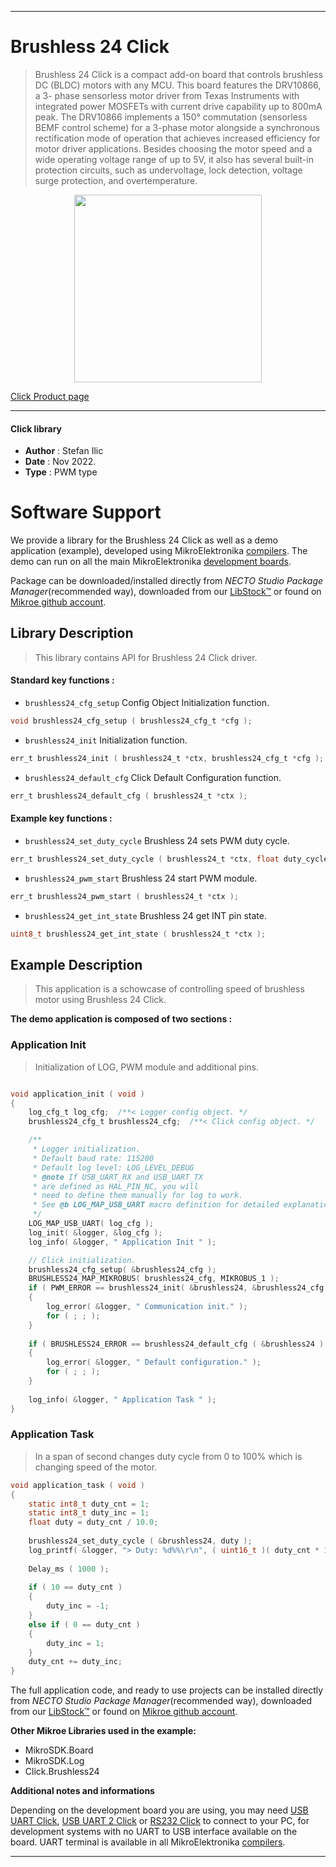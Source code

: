 
---
# Brushless 24 Click

> Brushless 24 Click is a compact add-on board that controls brushless DC (BLDC) motors with any MCU. 
> This board features the DRV10866, a 3- phase sensorless motor driver from Texas Instruments 
> with integrated power MOSFETs with current drive capability up to 800mA peak. 
> The DRV10866 implements a 150° commutation (sensorless BEMF control scheme) 
> for a 3-phase motor alongside a synchronous rectification mode of operation 
> that achieves increased efficiency for motor driver applications. 
> Besides choosing the motor speed and a wide operating voltage range of up to 5V, 
> it also has several built-in protection circuits, such as undervoltage, 
> lock detection, voltage surge protection, and overtemperature.

<p align="center">
  <img src="https://download.mikroe.com/images/click_for_ide/brushless24_click.png" height=300px>
</p>

[Click Product page](https://www.mikroe.com/brushless-24-click)

---


#### Click library

- **Author**        : Stefan Ilic
- **Date**          : Nov 2022.
- **Type**          : PWM type


# Software Support

We provide a library for the Brushless 24 Click
as well as a demo application (example), developed using MikroElektronika
[compilers](https://www.mikroe.com/necto-studio).
The demo can run on all the main MikroElektronika [development boards](https://www.mikroe.com/development-boards).

Package can be downloaded/installed directly from *NECTO Studio Package Manager*(recommended way), downloaded from our [LibStock&trade;](https://libstock.mikroe.com) or found on [Mikroe github account](https://github.com/MikroElektronika/mikrosdk_click_v2/tree/master/clicks).

## Library Description

> This library contains API for Brushless 24 Click driver.

#### Standard key functions :

- `brushless24_cfg_setup` Config Object Initialization function.
```c
void brushless24_cfg_setup ( brushless24_cfg_t *cfg );
```

- `brushless24_init` Initialization function.
```c
err_t brushless24_init ( brushless24_t *ctx, brushless24_cfg_t *cfg );
```

- `brushless24_default_cfg` Click Default Configuration function.
```c
err_t brushless24_default_cfg ( brushless24_t *ctx );
```

#### Example key functions :

- `brushless24_set_duty_cycle` Brushless 24 sets PWM duty cycle.
```c
err_t brushless24_set_duty_cycle ( brushless24_t *ctx, float duty_cycle );
```

- `brushless24_pwm_start` Brushless 24 start PWM module.
```c
err_t brushless24_pwm_start ( brushless24_t *ctx );
```

- `brushless24_get_int_state` Brushless 24 get INT pin state.
```c
uint8_t brushless24_get_int_state ( brushless24_t *ctx );
```

## Example Description

> This application is a schowcase of controlling speed of brushless motor using Brushless 24 Click.

**The demo application is composed of two sections :**

### Application Init

> Initialization of LOG, PWM module and additional pins.

```c

void application_init ( void ) 
{
    log_cfg_t log_cfg;  /**< Logger config object. */
    brushless24_cfg_t brushless24_cfg;  /**< Click config object. */

    /** 
     * Logger initialization.
     * Default baud rate: 115200
     * Default log level: LOG_LEVEL_DEBUG
     * @note If USB_UART_RX and USB_UART_TX 
     * are defined as HAL_PIN_NC, you will 
     * need to define them manually for log to work. 
     * See @b LOG_MAP_USB_UART macro definition for detailed explanation.
     */
    LOG_MAP_USB_UART( log_cfg );
    log_init( &logger, &log_cfg );
    log_info( &logger, " Application Init " );

    // Click initialization.
    brushless24_cfg_setup( &brushless24_cfg );
    BRUSHLESS24_MAP_MIKROBUS( brushless24_cfg, MIKROBUS_1 );
    if ( PWM_ERROR == brushless24_init( &brushless24, &brushless24_cfg ) )
    {
        log_error( &logger, " Communication init." );
        for ( ; ; );
    }
    
    if ( BRUSHLESS24_ERROR == brushless24_default_cfg ( &brushless24 ) )
    {
        log_error( &logger, " Default configuration." );
        for ( ; ; );
    }
    
    log_info( &logger, " Application Task " );
}

```

### Application Task

> In a span of second changes duty cycle from 0 to 100% which is changing speed of the motor.

```c
void application_task ( void ) 
{
    static int8_t duty_cnt = 1;
    static int8_t duty_inc = 1;
    float duty = duty_cnt / 10.0;
    
    brushless24_set_duty_cycle ( &brushless24, duty );
    log_printf( &logger, "> Duty: %d%%\r\n", ( uint16_t )( duty_cnt * 10 ) );
    
    Delay_ms ( 1000 );
    
    if ( 10 == duty_cnt ) 
    {
        duty_inc = -1;
    }
    else if ( 0 == duty_cnt ) 
    {
        duty_inc = 1;
    }
    duty_cnt += duty_inc;
}
```

The full application code, and ready to use projects can be installed directly from *NECTO Studio Package Manager*(recommended way), downloaded from our [LibStock&trade;](https://libstock.mikroe.com) or found on [Mikroe github account](https://github.com/MikroElektronika/mikrosdk_click_v2/tree/master/clicks).

**Other Mikroe Libraries used in the example:**

- MikroSDK.Board
- MikroSDK.Log
- Click.Brushless24

**Additional notes and informations**

Depending on the development board you are using, you may need
[USB UART Click](https://www.mikroe.com/usb-uart-click),
[USB UART 2 Click](https://www.mikroe.com/usb-uart-2-click) or
[RS232 Click](https://www.mikroe.com/rs232-click) to connect to your PC, for
development systems with no UART to USB interface available on the board. UART
terminal is available in all MikroElektronika
[compilers](https://shop.mikroe.com/compilers).

---
